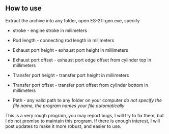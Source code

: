 ## How to use

Extract the archive into any folder, open ES-2T-gen.exe, specify 

- stroke - engine stroke in milimeters

- Rod length - connecting rod length in milimeters

- Exhaust port height - exhaust port height in millimeters

- Exhaust port offset - exhaust port edge offset from cylinder top in millimeters

- Transfer port height - transfer port height in millimeters

- Transfer port offset - transfer port offset from cylinder bottom in millimeters

- Path - any valid path to any folder on your computer *do not specify the file name, the program names your file automatically*

This is a very rough program, you may report bugs, I will try to fix them, but I do not promise to maintain this program. If there is enough interest, I will post updates to make it more robust, and easier to use.


